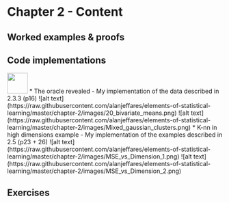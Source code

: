 # Chapter 2 - Content

## Worked examples & proofs

## Code implementations

<img src="https://raw.githubusercontent.com/alanjeffares/elements-of-statistical-learning/master/chapter-2/images/20_bivariate_means.png" width="48">
* The oracle revealed - My implementation of the data described in 2.3.3 (p16)
![alt text](https://raw.githubusercontent.com/alanjeffares/elements-of-statistical-learning/master/chapter-2/images/20_bivariate_means.png) ![alt text](https://raw.githubusercontent.com/alanjeffares/elements-of-statistical-learning/master/chapter-2/images/Mixed_gaussian_clusters.png)
* K-nn in high dimensions example - My implementation of the examples described in 2.5 (p23 + 26)
![alt text](https://raw.githubusercontent.com/alanjeffares/elements-of-statistical-learning/master/chapter-2/images/MSE_vs_Dimension_1.png) ![alt text](https://raw.githubusercontent.com/alanjeffares/elements-of-statistical-learning/master/chapter-2/images/MSE_vs_Dimension_2.png)

## Exercises




